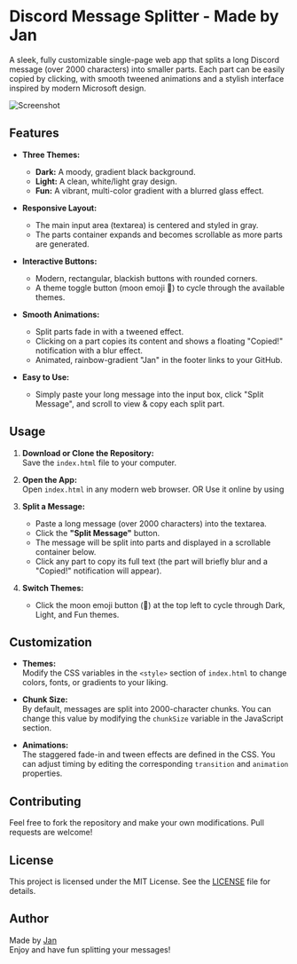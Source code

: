 # Discord Message Splitter - Made by Jan

A sleek, fully customizable single-page web app that splits a long Discord message (over 2000 characters) into smaller parts. Each part can be easily copied by clicking, with smooth tweened animations and a stylish interface inspired by modern Microsoft design.

![Screenshot](https://cdn.discordapp.com/attachments/1344383991205331085/1345221740770623580/Htcsc8H.png?ex=67c3c2e0&is=67c27160&hm=f754c6ebb3cce342435c6ba689df44501f02e7873090be7b5365a659eca6b14e&)

## Features

- **Three Themes:**  
  - **Dark:** A moody, gradient black background.  
  - **Light:** A clean, white/light gray design.  
  - **Fun:** A vibrant, multi-color gradient with a blurred glass effect.

- **Responsive Layout:**  
  - The main input area (textarea) is centered and styled in gray.
  - The parts container expands and becomes scrollable as more parts are generated.

- **Interactive Buttons:**  
  - Modern, rectangular, blackish buttons with rounded corners.
  - A theme toggle button (moon emoji 🌙) to cycle through the available themes.

- **Smooth Animations:**  
  - Split parts fade in with a tweened effect.
  - Clicking on a part copies its content and shows a floating "Copied!" notification with a blur effect.
  - Animated, rainbow-gradient "Jan" in the footer links to your GitHub.

- **Easy to Use:**  
  - Simply paste your long message into the input box, click "Split Message", and scroll to view & copy each split part.

## Usage

1. **Download or Clone the Repository:**  
   Save the `index.html` file to your computer.

2. **Open the App:**  
   Open `index.html` in any modern web browser.
OR
  Use it online by using 

3. **Split a Message:**  
   - Paste a long message (over 2000 characters) into the textarea.
   - Click the **"Split Message"** button.
   - The message will be split into parts and displayed in a scrollable container below.
   - Click any part to copy its full text (the part will briefly blur and a "Copied!" notification will appear).

4. **Switch Themes:**  
   - Click the moon emoji button (🌙) at the top left to cycle through Dark, Light, and Fun themes.

## Customization

- **Themes:**  
  Modify the CSS variables in the `<style>` section of `index.html` to change colors, fonts, or gradients to your liking.

- **Chunk Size:**  
  By default, messages are split into 2000-character chunks. You can change this value by modifying the `chunkSize` variable in the JavaScript section.

- **Animations:**  
  The staggered fade-in and tween effects are defined in the CSS. You can adjust timing by editing the corresponding `transition` and `animation` properties.

## Contributing

Feel free to fork the repository and make your own modifications. Pull requests are welcome!

## License

This project is licensed under the MIT License. See the [LICENSE](LICENSE) file for details.

## Author

Made by [Jan](https://github.com/Vloqus)  
Enjoy and have fun splitting your messages!
